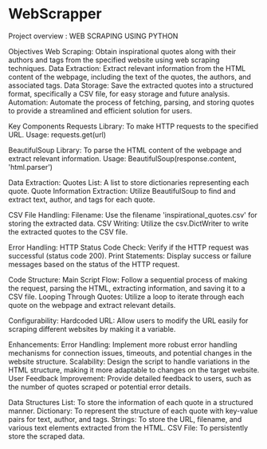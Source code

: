 # WebScrapper

Project overview : WEB SCRAPING USING PYTHON

Objectives
Web Scraping: Obtain inspirational quotes along with their authors and tags from the specified website using web scraping techniques.
Data Extraction: Extract relevant information from the HTML content of the webpage, including the text of the quotes, the authors, and associated tags.
Data Storage: Save the extracted quotes into a structured format, specifically a CSV file, for easy storage and future analysis.
Automation: Automate the process of fetching, parsing, and storing quotes to provide a streamlined and efficient solution for users.

Key Components
Requests Library: To make HTTP requests to the specified URL.
Usage: requests.get(url)

BeautifulSoup Library: To parse the HTML content of the webpage and extract relevant information.
Usage: BeautifulSoup(response.content, 'html.parser')

Data Extraction:
Quotes List: A list to store dictionaries representing each quote.
Quote Information Extraction: Utilize BeautifulSoup to find and extract text, author, and tags for each quote.

CSV File Handling:
Filename: Use the filename 'inspirational_quotes.csv' for storing the extracted data.
CSV Writing: Utilize the csv.DictWriter to write the extracted quotes to the CSV file.

Error Handling:
HTTP Status Code Check: Verify if the HTTP request was successful (status code 200).
Print Statements: Display success or failure messages based on the status of the HTTP request.

Code Structure:
Main Script Flow: Follow a sequential process of making the request, parsing the HTML, extracting information, and saving it to a CSV file.
Looping Through Quotes: Utilize a loop to iterate through each quote on the webpage and extract relevant details.

Configurability:
Hardcoded URL: Allow users to modify the URL easily for scraping different websites by making it a variable.

Enhancements:
Error Handling: Implement more robust error handling mechanisms for connection issues, timeouts, and potential changes in the website structure.
Scalability: Design the script to handle variations in the HTML structure, making it more adaptable to changes on the target website.
User Feedback Improvement: Provide detailed feedback to users, such as the number of quotes scraped or potential error details.

Data Structures
List: To store the information of each quote in a structured manner.
Dictionary: To represent the structure of each quote with key-value pairs for text, author, and tags.
Strings: To store the URL, filename, and various text elements extracted from the HTML.
CSV File: To persistently store the scraped data.

